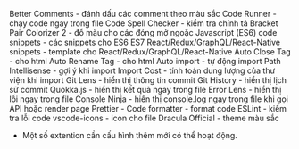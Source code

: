 Better Comments - đánh dấu các comment theo màu sắc
Code Runner - chạy code ngay trong file
Code Spell Checker - kiểm tra chính tả
Bracket Pair Colorizer 2 - đổ màu cho các đóng mở ngoặc
Javascript (ES6) code snippets - các snippets cho ES6
ES7 React/Redux/GraphQL/React-Native snippets - template cho React/Redux/GraphQL/React-Native
Auto Close Tag - cho html
Auto Rename Tag - cho html
Auto import - tự động import
Path Intellisense - gợi ý khi import
Import Cost - tính toán dung lượng của thư viện khi import
Git Lens - hiển thị thông tin commit
Git History - hiển thị lịch sử commit
Quokka.js - hiển thị kết quả ngay trong file
Error Lens - hiển thị lỗi ngay trong file
Console Ninja - hiển thị console.log ngay trong file khi gọi API hoặc render page
Prettier - Code formatter - format code
ESLint - kiểm tra lỗi code
vscode-icons - icon cho file
Dracula Official - theme màu sắc

- Một số extention cần cấu hình thêm mới có thể hoạt động.
